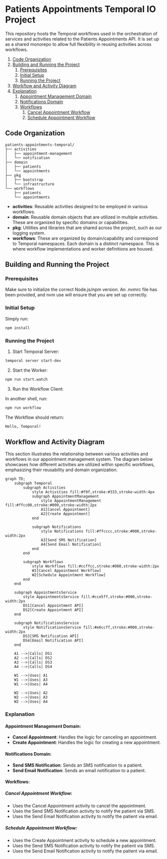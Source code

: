 # Patients Appointments Temporal IO Project

This repository hosts the Temporal workflows used in the orchestration of services and activities related to the Patients Appointments API. It is set up as a shared monorepo to allow full flexibility in reusing activities across workflows.

1. [Code Organization](#code-organization)
2. [Building and Running the Project](#building-and-running-the-project)
   1. [Prerequisites](#prerequisites)
   2. [Initial Setup](#initial-setup)
   3. [Running the Project](#running-the-project)
3. [Workflow and Activity Diagram](#workflow-and-activity-diagram)
4. [Explanation](#explanation)
   1. [Appointment Management Domain](#appointment-management-domain)
   2. [Notifications Domain](#notifications-domain)
   3. [Workflows](#workflows)
      1. [Cancel Appointment Workflow](#cancel-appointment-workflow)
      2. [Schedule Appointment Workflow](#schedule-appointment-workflow)

## Code Organization

```plaintext
patients-appointments-temporal/
├── activities
│   ├── appointment-management
│   └── notification
├── domain
│   ├── patients
│   └── appointments
├── pkg
│   ├── bootstrap
│   └── infrastructure
└── workflows
    ├── patients
    └── appointments
```
- **activities**: Reusable activities designed to be employed in various workflows.
- **domain**: Reusable domain objects that are utilized in multiple activities. These are organized by specific domains or capabilities.
- **pkg**: Utilities and libraries that are shared across the project, such as our logging system.
- **workflows**: These are organized by domain/capability and correspond to Temporal namespaces. Each domain is a distinct namespace. This is where workflow implementations and worker definitions are housed.


## Building and Running the Project

### Prerequisites
Make sure to initialize the correct Node.js/npm version. An .nvmrc file has been provided, and nvm use will ensure that you are set up correctly.

### Initial Setup
Simply run:

```bash
npm install
```
### Running the Project
1. Start Temporal Server:

```bash
temporal server start-dev
```
2. Start the Worker:

```bash
npm run start.watch
```
3. Run the Workflow Client:

In another shell, run:

```bash
npm run workflow
```
The Workflow should return:

```bash
Hello, Temporal!
```

## Workflow and Activity Diagram
This section illustrates the relationship between various activities and workflows in our appointment management system. The diagram below showcases how different activities are utilized within specific workflows, emphasizing their reusability and domain organization.

```mermaid
graph TD;
    subgraph Temporal
        subgraph Activities
            style Activities fill:#f9f,stroke:#333,stroke-width:4px
            subgraph AppointmentManagement
                style AppointmentManagement fill:#ffcc00,stroke:#000,stroke-width:2px
                A1[Cancel Appointment]
                A2[Create Appointment]
            end

            subgraph Notifications
                style Notifications fill:#ffcccc,stroke:#000,stroke-width:2px
                A3[Send SMS Notification]
                A4[Send Email Notification]
            end
        end

        subgraph Workflows
            style Workflows fill:#ccffcc,stroke:#000,stroke-width:2px
            W1[Cancel Appointment Workflow]
            W2[Schedule Appointment Workflow]
        end
    end

    subgraph AppointmentsService
        style AppointmentsService fill:#cce5ff,stroke:#000,stroke-width:2px
        DS1[Cancel Appointment API]
        DS2[Create Appointment API]
    end

    subgraph NotificationsService
        style NotificationsService fill:#e6ccff,stroke:#000,stroke-width:2px
        DS3[SMS Notification API]
        DS4[Email Notification API]
    end

    A1 -->|Calls| DS1
    A2 -->|Calls| DS2
    A3 -->|Calls| DS3
    A4 -->|Calls| DS4

    W1 -->|Uses| A1
    W1 -->|Uses| A3
    W1 -->|Uses| A4

    W2 -->|Uses| A2
    W2 -->|Uses| A3
    W2 -->|Uses| A4

```
### Explanation
#### Appointment Management Domain:

- **Cancel Appointment**: Handles the logic for canceling an appointment.
- **Create Appointment**: Handles the logic for creating a new appointment.
#### Notifications Domain:

- **Send SMS Notification**: Sends an SMS notification to a patient.
- **Send Email Notification**: Sends an email notification to a patient.
#### Workflows:

##### Cancel Appointment Workflow:

- Uses the Cancel Appointment activity to cancel the appointment.
- Uses the Send SMS Notification activity to notify the patient via SMS.
- Uses the Send Email Notification activity to notify the patient via email.
##### Schedule Appointment Workflow:

- Uses the Create Appointment activity to schedule a new appointment.
- Uses the Send SMS Notification activity to notify the patient via SMS.
- Uses the Send Email Notification activity to notify the patient via email.




